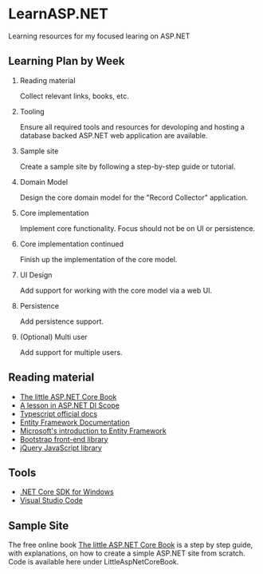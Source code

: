 # LearnASP.NET
Learning resources for my focused learing on ASP.NET

## Learning Plan by Week
1. Reading material
   
   Collect relevant links, books, etc.
2. Tooling
   
   Ensure all required tools and resources for devoloping and hosting a database backed ASP.NET
   web application are available.
3. Sample site
   
   Create a sample site by following a step-by-step guide or tutorial.
4. Domain Model
   
   Design the core domain model for the "Record Collector" application.
5. Core implementation
   
   Implement core functionality. Focus should not be on UI or persistence.
6. Core implementation continued
   
   Finish up the implementation of the core model.
7. UI Design
   
   Add support for working with the core model via a web UI.
8. Persistence
   
   Add persistence support.
9. (Optional) Multi user
   
   Add support for multiple users.

## Reading material
- [The little ASP.NET Core Book](https://www.recaffeinate.co/book/)
- [A lesson in ASP.NET DI Scope](https://dotnetcoretutorials.com/2018/03/20/cannot-consume-scoped-service-from-singleton-a-lesson-in-asp-net-core-di-scopes/)
- [Typescript official docs](https://www.typescriptlang.org/docs/home.html)
- [Entity Framework Documentation](https://docs.microsoft.com/en-us/ef/#pivot=entityfmwk)
- [Microsoft's introduction to Entity Framework](https://msdn.microsoft.com/en-us/library/aa937723(v=vs.113).aspx)
- [Bootstrap front-end library](https://getbootstrap.com/)
- [jQuery JavaScript library](https://jquery.com/)

## Tools
- [.NET Core SDK for Windows](https://www.microsoft.com/net/download/windows)
- [Visual Studio Code](https://code.visualstudio.com/)

## Sample Site
The free online book [The little ASP.NET Core Book](https://www.recaffeinate.co/book/) is a
step by step guide, with explanations, on how to create a simple ASP.NET site from scratch.
Code is available here under LittleAspNetCoreBook.

